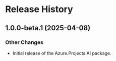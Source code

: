# Release History

## 1.0.0-beta.1 (2025-04-08)

### Other Changes

- Initial release of the Azure.Projects.AI package.
